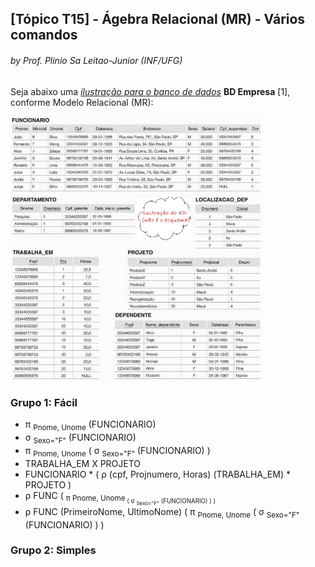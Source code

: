 ## [Tópico T15] - Ágebra Relacional (MR) - Vários comandos
###### *by Prof. Plinio Sa Leitao-Junior (INF/UFG)*

Seja abaixo uma [*ilustração para o banco de dados*](../media/fig-mr-2.jpg) **BD Empresa** [1], conforme Modelo Relacional (MR):

<img src="../media/fig-mr-2.jpg" width="400">

### Grupo 1: Fácil

-	π <sub>Pnome, Unome</sub> (FUNCIONARIO)
-	σ <sub>Sexo="F"</sub> (FUNCIONARIO)
-	π <sub>Pnome, Unome</sub> ( σ <sub>Sexo="F"</sub> (FUNCIONARIO) )
-	TRABALHA_EM  X  PROJETO
- FUNCIONARIO * ( ρ (cpf, Projnumero, Horas) (TRABALHA_EM) * PROJETO )
- ρ FUNC ( <sub>π Pnome, Unome<sub> ( σ <sub>Sexo="F"</sub> (FUNCIONARIO) ) )
- ρ FUNC (PrimeiroNome, UltimoNome) ( π <sub>Pnome, Unome</sub> ( σ <sub>Sexo="F"</sub> (FUNCIONARIO) ) )

### Grupo 2: Simples
